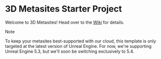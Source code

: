 # 3D Metasites Starter Project

Welcome to 3D Metasites! Head over to the [Wiki](https://github.com/80lv/3D-Metasites-Starter-Project/wiki) for details.

> [!NOTE]
> To keep your metasites best-supported with our cloud, this template is only targeted at the latest version of Unreal Engine. For now, we're supporting Unreal Engine 5.3, but we'll soon be switching exclusively to 5.4.
